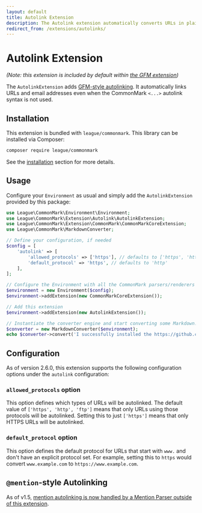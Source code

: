 ```yaml
---
layout: default
title: Autolink Extension
description: The Autolink extension automatically converts URLs in plain text to clickable links
redirect_from: /extensions/autolinks/
---
```


# Autolink Extension

_(Note: this extension is included by default within [the GFM extension](/2.6/extensions/github-flavored-markdown/))_

The `AutolinkExtension` adds [GFM-style autolinking][link-gfm-spec-autolinking].  It automatically links URLs and email addresses even when the CommonMark `<...>` autolink syntax is not used.

## Installation

This extension is bundled with `league/commonmark`. This library can be installed via Composer:

```bash
composer require league/commonmark
```

See the [installation](/2.6/installation/) section for more details.

## Usage

Configure your `Environment` as usual and simply add the `AutolinkExtension` provided by this package:

```php
use League\CommonMark\Environment\Environment;
use League\CommonMark\Extension\Autolink\AutolinkExtension;
use League\CommonMark\Extension\CommonMark\CommonMarkCoreExtension;
use League\CommonMark\MarkdownConverter;

// Define your configuration, if needed
$config = [
    'autolink' => [
        'allowed_protocols' => ['https'], // defaults to ['https', 'http', 'ftp']
        'default_protocol' => 'https', // defaults to 'http'
    ],
];

// Configure the Environment with all the CommonMark parsers/renderers
$environment = new Environment($config);
$environment->addExtension(new CommonMarkCoreExtension());

// Add this extension
$environment->addExtension(new AutolinkExtension());

// Instantiate the converter engine and start converting some Markdown!
$converter = new MarkdownConverter($environment);
echo $converter->convert('I successfully installed the https://github.com/thephpleague/commonmark project with the Autolink extension!');
```

## Configuration

As of version 2.6.0, this extension supports the following configuration options under the `autolink` configuration:

### `allowed_protocols` option

This option defines which types of URLs will be autolinked. The default value of `['https', 'http', 'ftp']` means that only URLs using those protocols will be autolinked. Setting this to just `['https']` means that only HTTPS URLs will be autolinked.

### `default_protocol` option

This option defines the default protocol for URLs that start with `www.` and don't have an explicit protocol set. For example, setting this to `https` would convert `www.example.com` to `https://www.example.com`.

## `@mention`-style Autolinking

As of v1.5, [mention autolinking is now handled by a Mention Parser outside of this extension](/2.6/extensions/mentions/).

[link-gfm-spec-autolinking]: https://github.github.com/gfm/#autolinks-extension-
